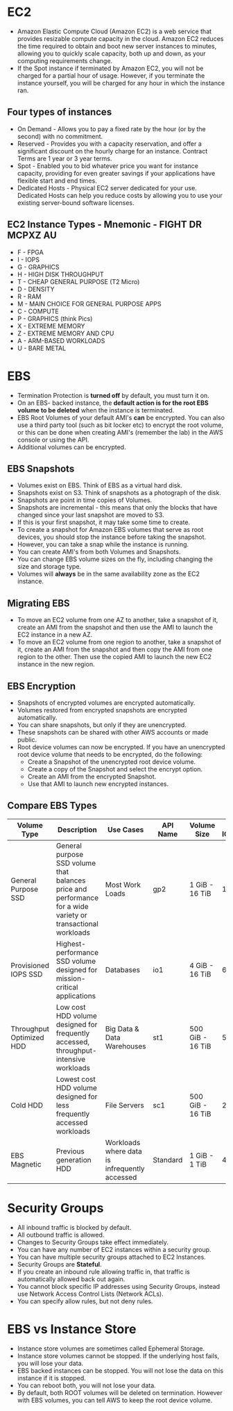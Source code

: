 # EC2
* Amazon Elastic Compute Cloud (Amazon EC2) is a web service that provides resizable compute capacity in the cloud. Amazon EC2 reduces the time required to obtain and boot new server instances to minutes, allowing you to quickly scale capacity, both up and down, as your computing requirements change.
* If the Spot instance if terminated by Amazon EC2, you will not be charged for a partial hour of usage. However, if you terminate the instance yourself, you will be charged for any hour in which the instance ran.

## Four types of instances
* On Demand - Allows you to pay a fixed rate by the hour (or by the second) with no commitment.
* Reserved - Provides you with a capacity reservation, and offer a significant discount on the hourly charge for an instance. Contract Terms are 1 year or 3 year terms.
* Spot - Enabled you to bid whatever price you want for instance capacity, providing for even greater savings if your applications have flexible start and end times.
* Dedicated Hosts - Physical EC2 server dedicated for your use. Dedicated Hosts can help you reduce costs by allowing you to use your existing server-bound software licenses.

## EC2 Instance Types - Mnemonic - FIGHT DR MCPXZ AU
* F - FPGA
* I - IOPS
* G - GRAPHICS
* H - HIGH DISK THROUGHPUT
* T - CHEAP GENERAL PURPOSE (T2 Micro)
* D - DENSITY
* R - RAM
* M - MAIN CHOICE FOR GENERAL PURPOSE APPS
* C - COMPUTE
* P - GRAPHICS (think Pics)
* X - EXTREME MEMORY
* Z - EXTREME MEMORY AND CPU
* A - ARM-BASED WORKLOADS
* U - BARE METAL

# EBS
* Termination Protection is **turned off** by default, you must turn it on.
* On an EBS- backed instance, the **default action is for the root EBS volume to be deleted** when the instance is terminated.
* EBS Root Volumes of your default AMI's **can** be encrypted. You can also use a third party tool (such as bit locker etc) to encrypt the root volume, or this can be done when creating AMI's (remember the lab) in the AWS console or using the API.
* Additional volumes can be encrypted.

## EBS Snapshots
* Volumes exist on EBS. Think of EBS as a virtual hard disk.
* Snapshots exist on S3. Think of snapshots as a photograph of the disk.
* Snapshots are point in time copies of Volumes.
* Snapshots are incremental - this means that only the blocks that have changed since your last snapshot are moved to S3.
* If this is your first snapshot, it may take some time to create.
* To create a snapshot for Amazon EBS volumes that serve as root devices, you should stop the instance before taking the snapshot.
* However, you can take a snap while the instance is running.
* You can create AMI's from both Volumes and Snapshots.
* You can change EBS volume sizes on the fly, including changing the size and storage type.
* Volumes will **always** be in the same availability zone as the EC2 instance.

## Migrating EBS
* To move an EC2 volume from one AZ to another, take a snapshot of it, create an AMI from the snapshot and then use the AMI to launch the EC2 instance in a new AZ.
* To move an EC2 volume from one region to another, take a snapshot of it, create an AMI from the snapshot and then copy the AMI from one region to the other. Then use the copied AMI to launch the new EC2 instance in the new region.

## EBS Encryption
* Snapshots of encrypted volumes are encrypted automatically.
* Volumes restored from encrypted snapshots are encrypted automatically.
* You can share snapshots, but only if they are unencrypted.
* These snapshots can be shared with other AWS accounts or made public.
* Root device volumes can now be encrypted. If you have an unencrypted root device volume that needs to be encrypted, do the following: 
    - Create a Snapshot of the unencrypted root device volume.
    - Create a copy of the Snapshot and select the encrypt option.
    - Create an AMI from the encrypted Snapshot.
    - Use that AMI to launch new encrypted instances.

## Compare EBS Types
| Volume Type | Description | Use Cases | API Name | Volume Size | Max. IOPS**/Volume |
|---|---|---|---|---|---|
| General Purpose SSD | General purpose SSD volume that balances price and performance for a wide variety or transactional workloads | Most Work Loads | gp2 | 1 GiB - 16 TiB | 16, 000 |
| Provisioned IOPS SSD | Highest-performance SSD volume designed for mission-critical applications | Databases | io1 | 4 GiB - 16 TiB | 64,000
| Throughput Optimized HDD | Low cost HDD volume designed for frequently accessed, throughput-intensive workloads | Big Data & Data Warehouses | st1 | 500 GiB - 16 TiB | 500 |
| Cold HDD | Lowest cost HDD volume designed for less frequently accessed workloads | File Servers | sc1 | 500 GiB - 16 TiB | 250 |
| EBS Magnetic | Previous generation HDD | Workloads where data is infrequently accessed | Standard | 1 GiB - 1 TiB | 40 - 200 |

# Security Groups
* All inbound traffic is blocked by default.
* All outbound traffic is allowed.
* Changes to Security Groups take effect immediately.
* You can have any number of EC2 instances within a security group.
* You can have multiple security groups attached to EC2 Instances.
* Security Groups are **Stateful**.
* If you create an inbound rule allowing traffic in, that traffic is automatically allowed back out again.
* You cannot block specific IP addresses using Security Groups, instead use Network Access Control Lists (Network ACLs).
* You can specify allow rules, but not deny rules.

# EBS vs Instance Store
* Instance store volumes are sometimes called Ephemeral Storage.
* Instance store volumes cannot be stopped. If the underlying host fails, you will lose your data.
* EBS backed instances can be stopped. You will not lose the data on this instance if it is stopped.
* You can reboot both, you will not lose your data.
* By default, both ROOT volumes will be deleted on termination. However with EBS volumes, you can tell AWS to keep the root device volume.